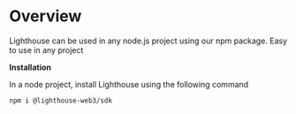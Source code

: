 # Overview

Lighthouse can be used in any node.js project using our npm package. Easy to use in any project

**Installation**

In a node project, install Lighthouse using the following command

```
npm i @lighthouse-web3/sdk
```

